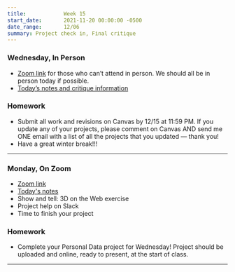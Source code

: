 ```yaml
---
title:            Week 15
start_date:       2021-11-20 00:00:00 -0500
date_range:       12/06
summary: Project check in, Final critique
---
```


### Wednesday, In Person
- [Zoom link](https://zoom.us/j/7047994536?pwd=RThBZ0oyWHd5M2RZcmFNQUVwUFJHUT09) for those who can&rsquo;t attend in person. We should all be in person today if possible.
- [Today&rsquo;s notes and critique information](https://paper.dropbox.com/doc/Critique-Personal-Data--BXqBbc9mUs6zwhoQujqixmV0AQ-KCKEJw7lYHGC3ndgsufsU)


### Homework
- Submit all work and revisions on Canvas by 12/15 at 11:59 PM. If you update any of your projects, please comment on Canvas AND send me ONE email with a list of all the projects that you updated — thank you!
- Have a great winter break!!!

---

### Monday, On Zoom

- [Zoom link](https://zoom.us/j/7047994536?pwd=RThBZ0oyWHd5M2RZcmFNQUVwUFJHUT09) 
- [Today's notes](https://paper.dropbox.com/doc/Week-15-Project-Check-Ins--BXnEnFd9ELprcKO2NHJQWjW0AQ-AjnnxCDClDMJYck1FZdEB)
- Show and tell: 3D on the Web exercise
- Project help on Slack
- Time to finish your project

### Homework

- Complete your Personal Data project for Wednesday! Project should be uploaded and online, ready to present, at the start of class.

---